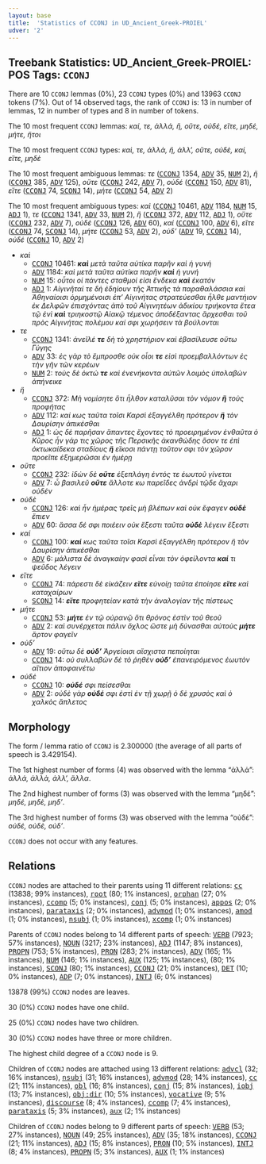 ```yaml
---
layout: base
title:  'Statistics of CCONJ in UD_Ancient_Greek-PROIEL'
udver: '2'
---
```


## Treebank Statistics: UD_Ancient_Greek-PROIEL: POS Tags: `CCONJ`

There are 10 `CCONJ` lemmas (0%), 23 `CCONJ` types (0%) and 13963 `CCONJ` tokens (7%).
Out of 14 observed tags, the rank of `CCONJ` is: 13 in number of lemmas, 12 in number of types and 8 in number of tokens.

The 10 most frequent `CCONJ` lemmas: <em>καί, τε, ἀλλά, ἤ, οὔτε, οὐδέ, εἴτε, μηδέ, μήτε, ἤτοι</em>

The 10 most frequent `CCONJ` types:  <em>καὶ, τε, ἀλλὰ, ἢ, ἀλλ’, οὔτε, οὐδὲ, καί, εἴτε, μηδὲ</em>

The 10 most frequent ambiguous lemmas: <em>τε</em> (<tt><a href="grc_proiel-pos-CCONJ.html">CCONJ</a></tt> 1354, <tt><a href="grc_proiel-pos-ADV.html">ADV</a></tt> 35, <tt><a href="grc_proiel-pos-NUM.html">NUM</a></tt> 2), <em>ἤ</em> (<tt><a href="grc_proiel-pos-CCONJ.html">CCONJ</a></tt> 385, <tt><a href="grc_proiel-pos-ADV.html">ADV</a></tt> 125), <em>οὔτε</em> (<tt><a href="grc_proiel-pos-CCONJ.html">CCONJ</a></tt> 242, <tt><a href="grc_proiel-pos-ADV.html">ADV</a></tt> 7), <em>οὐδέ</em> (<tt><a href="grc_proiel-pos-CCONJ.html">CCONJ</a></tt> 150, <tt><a href="grc_proiel-pos-ADV.html">ADV</a></tt> 81), <em>εἴτε</em> (<tt><a href="grc_proiel-pos-CCONJ.html">CCONJ</a></tt> 74, <tt><a href="grc_proiel-pos-SCONJ.html">SCONJ</a></tt> 14), <em>μήτε</em> (<tt><a href="grc_proiel-pos-CCONJ.html">CCONJ</a></tt> 54, <tt><a href="grc_proiel-pos-ADV.html">ADV</a></tt> 2)

The 10 most frequent ambiguous types:  <em>καὶ</em> (<tt><a href="grc_proiel-pos-CCONJ.html">CCONJ</a></tt> 10461, <tt><a href="grc_proiel-pos-ADV.html">ADV</a></tt> 1184, <tt><a href="grc_proiel-pos-NUM.html">NUM</a></tt> 15, <tt><a href="grc_proiel-pos-ADJ.html">ADJ</a></tt> 1), <em>τε</em> (<tt><a href="grc_proiel-pos-CCONJ.html">CCONJ</a></tt> 1341, <tt><a href="grc_proiel-pos-ADV.html">ADV</a></tt> 33, <tt><a href="grc_proiel-pos-NUM.html">NUM</a></tt> 2), <em>ἢ</em> (<tt><a href="grc_proiel-pos-CCONJ.html">CCONJ</a></tt> 372, <tt><a href="grc_proiel-pos-ADV.html">ADV</a></tt> 112, <tt><a href="grc_proiel-pos-ADJ.html">ADJ</a></tt> 1), <em>οὔτε</em> (<tt><a href="grc_proiel-pos-CCONJ.html">CCONJ</a></tt> 232, <tt><a href="grc_proiel-pos-ADV.html">ADV</a></tt> 7), <em>οὐδὲ</em> (<tt><a href="grc_proiel-pos-CCONJ.html">CCONJ</a></tt> 126, <tt><a href="grc_proiel-pos-ADV.html">ADV</a></tt> 60), <em>καί</em> (<tt><a href="grc_proiel-pos-CCONJ.html">CCONJ</a></tt> 100, <tt><a href="grc_proiel-pos-ADV.html">ADV</a></tt> 6), <em>εἴτε</em> (<tt><a href="grc_proiel-pos-CCONJ.html">CCONJ</a></tt> 74, <tt><a href="grc_proiel-pos-SCONJ.html">SCONJ</a></tt> 14), <em>μήτε</em> (<tt><a href="grc_proiel-pos-CCONJ.html">CCONJ</a></tt> 53, <tt><a href="grc_proiel-pos-ADV.html">ADV</a></tt> 2), <em>οὐδ’</em> (<tt><a href="grc_proiel-pos-ADV.html">ADV</a></tt> 19, <tt><a href="grc_proiel-pos-CCONJ.html">CCONJ</a></tt> 14), <em>οὐδέ</em> (<tt><a href="grc_proiel-pos-CCONJ.html">CCONJ</a></tt> 10, <tt><a href="grc_proiel-pos-ADV.html">ADV</a></tt> 2)


* <em>καὶ</em>
  * <tt><a href="grc_proiel-pos-CCONJ.html">CCONJ</a></tt> 10461: <em><b>καὶ</b> μετὰ ταῦτα αὐτίκα παρῆν καὶ ἡ γυνή</em>
  * <tt><a href="grc_proiel-pos-ADV.html">ADV</a></tt> 1184: <em>καὶ μετὰ ταῦτα αὐτίκα παρῆν <b>καὶ</b> ἡ γυνή</em>
  * <tt><a href="grc_proiel-pos-NUM.html">NUM</a></tt> 15: <em>οὗτοι οἱ πάντες σταθμοί εἰσι ἕνδεκα <b>καὶ</b> ἑκατόν</em>
  * <tt><a href="grc_proiel-pos-ADJ.html">ADJ</a></tt> 1: <em>Αἰγινῆταί τε δὴ ἐδηίουν τῆς Ἀττικῆς τὰ παραθαλάσσια καὶ Ἀθηναίοισι ὁρμημένοισι ἐπ’ Αἰγινήτας στρατεύεσθαι ἦλθε μαντήιον ἐκ Δελφῶν ἐπισχόντας ἀπὸ τοῦ Αἰγινητέων ἀδικίου τριήκοντα ἔτεα τῷ ἑνὶ <b>καὶ</b> τριηκοστῷ Αἰακῷ τέμενος ἀποδέξαντας ἄρχεσθαι τοῦ πρὸς Αἰγινήτας πολέμου καί σφι χωρήσειν τὰ βούλονται</em>
* <em>τε</em>
  * <tt><a href="grc_proiel-pos-CCONJ.html">CCONJ</a></tt> 1341: <em>ἀνεῖλέ <b>τε</b> δὴ τὸ χρηστήριον καὶ ἐβασίλευσε οὕτω Γύγης</em>
  * <tt><a href="grc_proiel-pos-ADV.html">ADV</a></tt> 33: <em>ἐς γὰρ τὸ ἔμπροσθε οὐκ οἷοι <b>τε</b> εἰσὶ προεμβαλλόντων ἐς τὴν γῆν τῶν κερέων</em>
  * <tt><a href="grc_proiel-pos-NUM.html">NUM</a></tt> 2: <em>τοὺς δὲ ὀκτώ <b>τε</b> καὶ ἐνενήκοντα αὐτῶν λοιμὸς ὑπολαβὼν ἀπήνεικε</em>
* <em>ἢ</em>
  * <tt><a href="grc_proiel-pos-CCONJ.html">CCONJ</a></tt> 372: <em>Μὴ νομίσητε ὅτι ἦλθον καταλῦσαι τὸν νόμον <b>ἢ</b> τοὺς προφήτας</em>
  * <tt><a href="grc_proiel-pos-ADV.html">ADV</a></tt> 112: <em>καί κως ταῦτα τοῖσι Καρσὶ ἐξαγγέλθη πρότερον <b>ἢ</b> τὸν Δαυρίσην ἀπικέσθαι</em>
  * <tt><a href="grc_proiel-pos-ADJ.html">ADJ</a></tt> 1: <em>ὡς δὲ παρῆσαν ἅπαντες ἔχοντες τὸ προειρημένον ἐνθαῦτα ὁ Κῦρος ἦν γάρ τις χῶρος τῆς Περσικῆς ἀκανθώδης ὅσον τε ἐπὶ ὀκτωκαίδεκα σταδίους <b>ἢ</b> εἴκοσι πάντῃ τοῦτον σφι τὸν χῶρον προεῖπε ἐξημερῶσαι ἐν ἡμέρῃ</em>
* <em>οὔτε</em>
  * <tt><a href="grc_proiel-pos-CCONJ.html">CCONJ</a></tt> 232: <em>ἰδὼν δὲ <b>οὔτε</b> ἐξεπλάγη ἐντός τε ἑωυτοῦ γίνεται</em>
  * <tt><a href="grc_proiel-pos-ADV.html">ADV</a></tt> 7: <em>ὦ βασιλεῦ <b>οὔτε</b> ἄλλοτε κω παρεῖδες ἀνδρὶ τῷδε ἄχαρι οὐδέν</em>
* <em>οὐδὲ</em>
  * <tt><a href="grc_proiel-pos-CCONJ.html">CCONJ</a></tt> 126: <em>καὶ ἦν ἡμέρας τρεῖς μὴ βλέπων καὶ οὐκ ἔφαγεν <b>οὐδὲ</b> ἔπιεν</em>
  * <tt><a href="grc_proiel-pos-ADV.html">ADV</a></tt> 60: <em>ἅσσα δέ σφι ποιέειν οὐκ ἔξεστι ταῦτα <b>οὐδὲ</b> λέγειν ἔξεστι</em>
* <em>καί</em>
  * <tt><a href="grc_proiel-pos-CCONJ.html">CCONJ</a></tt> 100: <em><b>καί</b> κως ταῦτα τοῖσι Καρσὶ ἐξαγγέλθη πρότερον ἢ τὸν Δαυρίσην ἀπικέσθαι</em>
  * <tt><a href="grc_proiel-pos-ADV.html">ADV</a></tt> 6: <em>μάλιστα δὲ ἀναγκαίην φασὶ εἶναι τὸν ὀφείλοντα <b>καί</b> τι ψεῦδος λέγειν</em>
* <em>εἴτε</em>
  * <tt><a href="grc_proiel-pos-CCONJ.html">CCONJ</a></tt> 74: <em>πάρεστι δὲ εἰκάζειν <b>εἴτε</b> εὐνοίῃ ταῦτα ἐποίησε <b>εἴτε</b> καὶ καταχαίρων</em>
  * <tt><a href="grc_proiel-pos-SCONJ.html">SCONJ</a></tt> 14: <em><b>εἴτε</b> προφητείαν κατὰ τὴν ἀναλογίαν τῆς πίστεως</em>
* <em>μήτε</em>
  * <tt><a href="grc_proiel-pos-CCONJ.html">CCONJ</a></tt> 53: <em><b>μήτε</b> ἐν τῷ οὐρανῷ ὅτι θρόνος ἐστὶν τοῦ θεοῦ</em>
  * <tt><a href="grc_proiel-pos-ADV.html">ADV</a></tt> 2: <em>καὶ συνέρχεται πάλιν ὄχλος ὥστε μὴ δύνασθαι αὐτοὺς <b>μήτε</b> ἄρτον φαγεῖν</em>
* <em>οὐδ’</em>
  * <tt><a href="grc_proiel-pos-ADV.html">ADV</a></tt> 19: <em>οὕτω δὲ <b>οὐδ’</b> Ἀργείοισι αἴσχιστα πεποίηται</em>
  * <tt><a href="grc_proiel-pos-CCONJ.html">CCONJ</a></tt> 14: <em>οὐ συλλαβὼν δὲ τὸ ῥηθὲν <b>οὐδ’</b> ἐπανειρόμενος ἑωυτὸν αἴτιον ἀποφαινέτω</em>
* <em>οὐδέ</em>
  * <tt><a href="grc_proiel-pos-CCONJ.html">CCONJ</a></tt> 10: <em><b>οὐδέ</b> σφι πείσεσθαι</em>
  * <tt><a href="grc_proiel-pos-ADV.html">ADV</a></tt> 2: <em>οὐδὲ γὰρ <b>οὐδέ</b> σφι ἐστὶ ἐν τῇ χωρῇ ὁ δὲ χρυσὸς καὶ ὁ χαλκὸς ἄπλετος</em>

## Morphology

The form / lemma ratio of `CCONJ` is 2.300000 (the average of all parts of speech is 3.429154).

The 1st highest number of forms (4) was observed with the lemma “ἀλλά”: <em>ἀλλά, ἀλλὰ, ἀλλ’, ἄλλα</em>.

The 2nd highest number of forms (3) was observed with the lemma “μηδέ”: <em>μηδέ, μηδὲ, μηδ’</em>.

The 3rd highest number of forms (3) was observed with the lemma “οὐδέ”: <em>οὐδέ, οὐδὲ, οὐδ’</em>.

`CCONJ` does not occur with any features.


## Relations

`CCONJ` nodes are attached to their parents using 11 different relations: <tt><a href="grc_proiel-dep-cc.html">cc</a></tt> (13838; 99% instances), <tt><a href="grc_proiel-dep-root.html">root</a></tt> (80; 1% instances), <tt><a href="grc_proiel-dep-orphan.html">orphan</a></tt> (27; 0% instances), <tt><a href="grc_proiel-dep-ccomp.html">ccomp</a></tt> (5; 0% instances), <tt><a href="grc_proiel-dep-conj.html">conj</a></tt> (5; 0% instances), <tt><a href="grc_proiel-dep-appos.html">appos</a></tt> (2; 0% instances), <tt><a href="grc_proiel-dep-parataxis.html">parataxis</a></tt> (2; 0% instances), <tt><a href="grc_proiel-dep-advmod.html">advmod</a></tt> (1; 0% instances), <tt><a href="grc_proiel-dep-amod.html">amod</a></tt> (1; 0% instances), <tt><a href="grc_proiel-dep-nsubj.html">nsubj</a></tt> (1; 0% instances), <tt><a href="grc_proiel-dep-xcomp.html">xcomp</a></tt> (1; 0% instances)

Parents of `CCONJ` nodes belong to 14 different parts of speech: <tt><a href="grc_proiel-pos-VERB.html">VERB</a></tt> (7923; 57% instances), <tt><a href="grc_proiel-pos-NOUN.html">NOUN</a></tt> (3217; 23% instances), <tt><a href="grc_proiel-pos-ADJ.html">ADJ</a></tt> (1147; 8% instances), <tt><a href="grc_proiel-pos-PROPN.html">PROPN</a></tt> (753; 5% instances), <tt><a href="grc_proiel-pos-PRON.html">PRON</a></tt> (283; 2% instances), <tt><a href="grc_proiel-pos-ADV.html">ADV</a></tt> (165; 1% instances), <tt><a href="grc_proiel-pos-NUM.html">NUM</a></tt> (146; 1% instances), <tt><a href="grc_proiel-pos-AUX.html">AUX</a></tt> (125; 1% instances),  (80; 1% instances), <tt><a href="grc_proiel-pos-SCONJ.html">SCONJ</a></tt> (80; 1% instances), <tt><a href="grc_proiel-pos-CCONJ.html">CCONJ</a></tt> (21; 0% instances), <tt><a href="grc_proiel-pos-DET.html">DET</a></tt> (10; 0% instances), <tt><a href="grc_proiel-pos-ADP.html">ADP</a></tt> (7; 0% instances), <tt><a href="grc_proiel-pos-INTJ.html">INTJ</a></tt> (6; 0% instances)

13878 (99%) `CCONJ` nodes are leaves.

30 (0%) `CCONJ` nodes have one child.

25 (0%) `CCONJ` nodes have two children.

30 (0%) `CCONJ` nodes have three or more children.

The highest child degree of a `CCONJ` node is 9.

Children of `CCONJ` nodes are attached using 13 different relations: <tt><a href="grc_proiel-dep-advcl.html">advcl</a></tt> (32; 16% instances), <tt><a href="grc_proiel-dep-nsubj.html">nsubj</a></tt> (31; 16% instances), <tt><a href="grc_proiel-dep-advmod.html">advmod</a></tt> (28; 14% instances), <tt><a href="grc_proiel-dep-cc.html">cc</a></tt> (21; 11% instances), <tt><a href="grc_proiel-dep-obl.html">obl</a></tt> (16; 8% instances), <tt><a href="grc_proiel-dep-conj.html">conj</a></tt> (15; 8% instances), <tt><a href="grc_proiel-dep-iobj.html">iobj</a></tt> (13; 7% instances), <tt><a href="grc_proiel-dep-obj-dir.html">obj:dir</a></tt> (10; 5% instances), <tt><a href="grc_proiel-dep-vocative.html">vocative</a></tt> (9; 5% instances), <tt><a href="grc_proiel-dep-discourse.html">discourse</a></tt> (8; 4% instances), <tt><a href="grc_proiel-dep-ccomp.html">ccomp</a></tt> (7; 4% instances), <tt><a href="grc_proiel-dep-parataxis.html">parataxis</a></tt> (5; 3% instances), <tt><a href="grc_proiel-dep-aux.html">aux</a></tt> (2; 1% instances)

Children of `CCONJ` nodes belong to 9 different parts of speech: <tt><a href="grc_proiel-pos-VERB.html">VERB</a></tt> (53; 27% instances), <tt><a href="grc_proiel-pos-NOUN.html">NOUN</a></tt> (49; 25% instances), <tt><a href="grc_proiel-pos-ADV.html">ADV</a></tt> (35; 18% instances), <tt><a href="grc_proiel-pos-CCONJ.html">CCONJ</a></tt> (21; 11% instances), <tt><a href="grc_proiel-pos-ADJ.html">ADJ</a></tt> (15; 8% instances), <tt><a href="grc_proiel-pos-PRON.html">PRON</a></tt> (10; 5% instances), <tt><a href="grc_proiel-pos-INTJ.html">INTJ</a></tt> (8; 4% instances), <tt><a href="grc_proiel-pos-PROPN.html">PROPN</a></tt> (5; 3% instances), <tt><a href="grc_proiel-pos-AUX.html">AUX</a></tt> (1; 1% instances)

